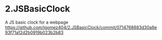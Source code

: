 # 2.JSBasicClock
A JS basic clock for a webpage
https://github.com/igomez404/2.JSBasicClock/commit/0714768883d30a6e93f71a12d2b0919b023b2b83

